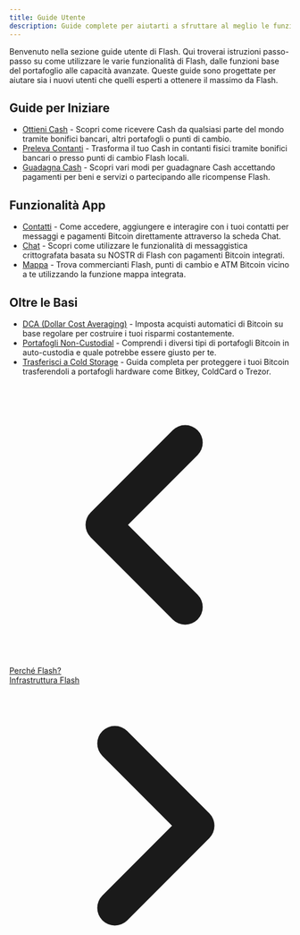 ```yaml
---
title: Guide Utente
description: Guide complete per aiutarti a sfruttare al meglio le funzionalità e le capacità di Flash.
---
```



Benvenuto nella sezione guide utente di Flash. Qui troverai istruzioni passo-passo su come utilizzare le varie funzionalità di Flash, dalle funzioni base del portafoglio alle capacità avanzate. Queste guide sono progettate per aiutare sia i nuovi utenti che quelli esperti a ottenere il massimo da Flash.

## Guide per Iniziare

- [Ottieni Cash](guides/get-cash) - Scopri come ricevere Cash da qualsiasi parte del mondo tramite bonifici bancari, altri portafogli o punti di cambio.
- [Preleva Contanti](guides/cash-out) - Trasforma il tuo Cash in contanti fisici tramite bonifici bancari o presso punti di cambio Flash locali.
- [Guadagna Cash](guides/earn) - Scopri vari modi per guadagnare Cash accettando pagamenti per beni e servizi o partecipando alle ricompense Flash.

## Funzionalità App

- [Contatti](guides/contacts) - Come accedere, aggiungere e interagire con i tuoi contatti per messaggi e pagamenti Bitcoin direttamente attraverso la scheda Chat.
- [Chat](guides/chat) - Scopri come utilizzare le funzionalità di messaggistica crittografata basata su NOSTR di Flash con pagamenti Bitcoin integrati.
- [Mappa](guides/map) - Trova commercianti Flash, punti di cambio e ATM Bitcoin vicino a te utilizzando la funzione mappa integrata.

## Oltre le Basi

- [DCA (Dollar Cost Averaging)](guides/dca) - Imposta acquisti automatici di Bitcoin su base regolare per costruire i tuoi risparmi costantemente.
- [Portafogli Non-Custodial](guides/non-custodial-wallets) - Comprendi i diversi tipi di portafogli Bitcoin in auto-custodia e quale potrebbe essere giusto per te.
- [Trasferisci a Cold Storage](guides/sweep-to-cold-storage) - Guida completa per proteggere i tuoi Bitcoin trasferendoli a portafogli hardware come Bitkey, ColdCard o Trezor.

<!-- Navigation links -->
<div class="flex justify-between items-center mt-8 pt-4 border-t border-zinc-200 dark:border-zinc-700">
  <div class="w-1/3 text-left">
    <a href="why-flash" class="inline-flex items-center bg-purple-600 hover:bg-purple-700 text-white rounded-md transition-colors px-4 py-2 text-sm font-medium shadow-sm hover:shadow-md">
      <svg xmlns="http://www.w3.org/2000/svg" class="h-6 w-6 mr-2" fill="none" viewBox="0 0 24 24" stroke="currentColor">
        <path stroke-linecap="round" stroke-linejoin="round" stroke-width="3" d="M15 19l-7-7 7-7" />
      </svg>
      Perché Flash?
    </a>
  </div>
  <div class="w-1/3 text-center">
    <!-- Optional center content -->
  </div>
  <div class="w-1/3 text-right">
    <a href="flash-infrastructure" class="inline-flex items-center bg-purple-600 hover:bg-purple-700 text-white rounded-md transition-colors px-4 py-2 text-sm font-medium shadow-sm hover:shadow-md">
      Infrastruttura Flash
      <svg xmlns="http://www.w3.org/2000/svg" class="h-6 w-6 ml-2" fill="none" viewBox="0 0 24 24" stroke="currentColor">
        <path stroke-linecap="round" stroke-linejoin="round" stroke-width="3" d="M9 5l7 7-7 7" />
      </svg>
    </a>
  </div>
</div>